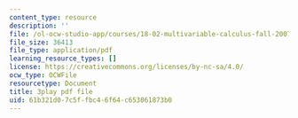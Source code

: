 ```yaml
---
content_type: resource
description: ''
file: /ol-ocw-studio-app/courses/18-02-multivariable-calculus-fall-2007/61b321d07c5ffbc46f64c653061873b0_YP_B0AapU0c.pdf
file_size: 36413
file_type: application/pdf
learning_resource_types: []
license: https://creativecommons.org/licenses/by-nc-sa/4.0/
ocw_type: OCWFile
resourcetype: Document
title: 3play pdf file
uid: 61b321d0-7c5f-fbc4-6f64-c653061873b0
---
```

